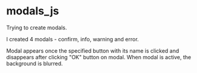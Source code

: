 # modals_js
Trying to create modals.

I created 4 modals - confirm, info, warning and error.

Modal appears once the specified button with its name is clicked and disappears after clicking "OK" button on modal. 
When modal is active, the background is blurred.
